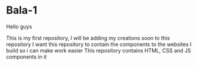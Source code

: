 # Bala-1
Hello guys 


This is my first repository, I will be adding my creations soon to this repository
I want this repository to contain the  components to the websites I build so i can make work easier
This repository contains HTML, CSS and JS components in it 
